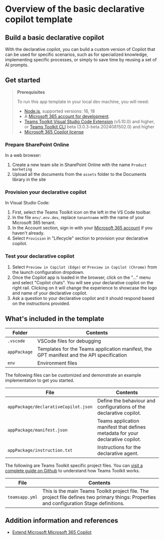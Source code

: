 # Overview of the basic declarative copilot template

## Build a basic declarative copilot

With the declarative copilot, you can build a custom version of Copilot that can be used for specific scenarios, such as for specialized knowledge, implementing specific processes, or simply to save time by reusing a set of AI prompts. 

## Get started

> **Prerequisites**
>
> To run this app template in your local dev machine, you will need:
>
> - [Node.js](https://nodejs.org/), supported versions: 16, 18
> - A [Microsoft 365 account for development](https://docs.microsoft.com/microsoftteams/platform/toolkit/accounts).
> - [Teams Toolkit Visual Studio Code Extension](https://aka.ms/teams-toolkit) (v5.10.0) and higher, or [Teams Toolkit CLI](https://aka.ms/teamsfx-toolkit-cli) beta (3.0.3-beta.2024081502.0) and higher
> - [Microsoft 365 Copilot license](https://learn.microsoft.com/microsoft-365-copilot/extensibility/prerequisites#prerequisites)

### Prepare SharePoint Online

In a web browser:

1. Create a new team site in SharePoint Online with the name `Product marketing`
1. Upload all the documents from the `assets` folder to the Documents library in the site

### Provision your declarative copilot

In Visual Studio Code:

1. First, select the Teams Toolkit icon on the left in the VS Code toolbar.
1. In the file `env/.env.dev`, replace `tenantname` with the name of your Microsoft 365 tenant.
1. In the Account section, sign in with your [Microsoft 365 account](https://docs.microsoft.com/microsoftteams/platform/toolkit/accounts) if you haven't already.
1. Select `Provision` in "Lifecycle" section to provision your declarative copilot.

### Test your declarative copilot

1. Select `Preview in Copilot (Edge)` or `Preview in Copilot (Chrome)` from the launch configuration dropdown.
1. Once the Copilot app is loaded in the browser, click on the "…" menu and select "Copilot chats". You will see your declarative copilot on the right rail. Clicking on it will change the experience to showcase the logo and name of your declarative copilot.
1. Ask a question to your declarative copilot and it should respond based on the instructions provided.

## What's included in the template

| Folder       | Contents                                                                                 |
| ------------ | ---------------------------------------------------------------------------------------- |
| `.vscode`    | VSCode files for debugging                                                               |
| `appPackage` | Templates for the Teams application manifest, the GPT manifest and the API specification |
| `env`        | Environment files                                                                        |

The following files can be customized and demonstrate an example implementation to get you started.

| File                                 | Contents                                                                       |
| ------------------------------------ | ------------------------------------------------------------------------------ |
| `appPackage/declarativeCopilot.json` | Define the behaviour and configurations of the declarative copilot.            |
| `appPackage/manifest.json`           | Teams application manifest that defines metadata for your declarative copilot. |
| `appPackage/instruction.txt`         | Instructions for the declarative agent.                                        |

The following are Teams Toolkit specific project files. You can [visit a complete guide on Github](https://github.com/OfficeDev/TeamsFx/wiki/Teams-Toolkit-Visual-Studio-Code-v5-Guide#overview) to understand how Teams Toolkit works.

| File           | Contents                                                                                                                                  |
| -------------- | ----------------------------------------------------------------------------------------------------------------------------------------- |
| `teamsapp.yml` | This is the main Teams Toolkit project file. The project file defines two primary things: Properties and configuration Stage definitions. |

## Addition information and references

- [Extend Microsoft Microsoft 365 Copilot](https://aka.ms/teamsfx-copilot-plugin)